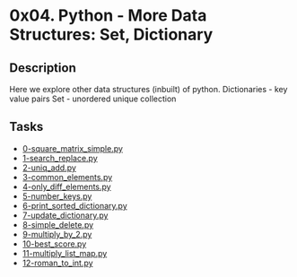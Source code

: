 # 0x04. Python - More Data Structures: Set, Dictionary

## Description
Here we explore other data structures (inbuilt) of python.
Dictionaries - key value pairs
Set - unordered unique collection

## Tasks
* [0-square_matrix_simple.py](0-square_matrix_simple.py)
* [1-search_replace.py](1-search_replace.py)
* [2-uniq_add.py](2-uniq_add.py)
* [3-common_elements.py](3-common_elements.py)
* [4-only_diff_elements.py](4-only_diff_elements.py)
* [5-number_keys.py](5-number_keys.py)
* [6-print_sorted_dictionary.py](6-print_sorted_dictionary.py)
* [7-update_dictionary.py](7-update_dictionary.py)
* [8-simple_delete.py](8-simple_delete.py)
* [9-multiply_by_2.py](9-multiply_by_2.py)
* [10-best_score.py](10-best_score.py)
* [11-multiply_list_map.py](11-multiply_list_map.py)
* [12-roman_to_int.py](12-roman_to_int.py)
